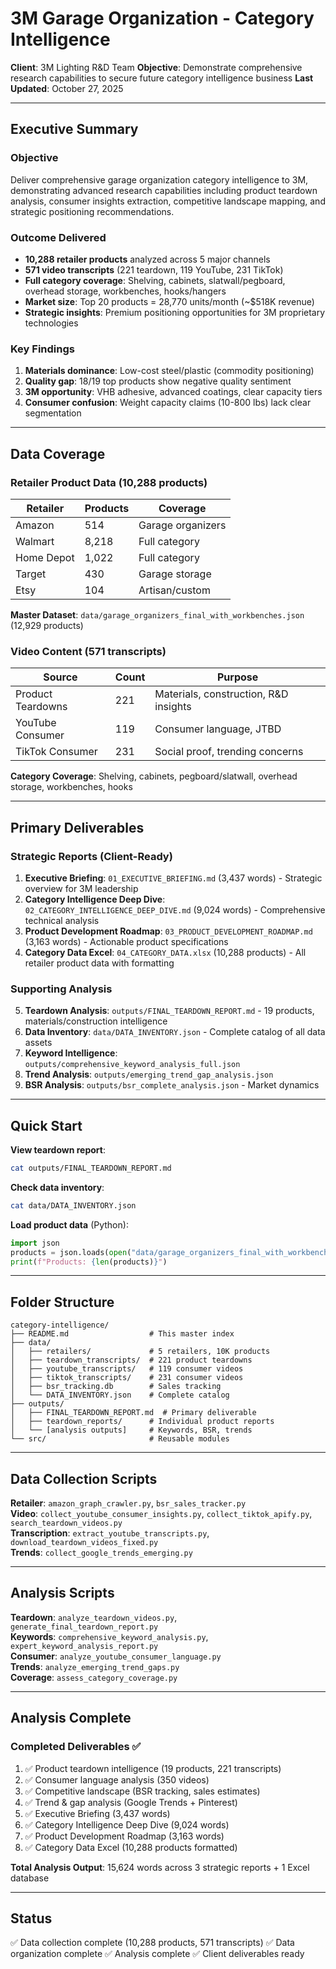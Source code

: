 # 3M Garage Organization - Category Intelligence

**Client**: 3M Lighting R&D Team
**Objective**: Demonstrate comprehensive research capabilities to secure future category intelligence business
**Last Updated**: October 27, 2025

---

## Executive Summary

### Objective
Deliver comprehensive garage organization category intelligence to 3M, demonstrating advanced research capabilities including product teardown analysis, consumer insights extraction, competitive landscape mapping, and strategic positioning recommendations.

### Outcome Delivered
- **10,288 retailer products** analyzed across 5 major channels
- **571 video transcripts** (221 teardown, 119 YouTube, 231 TikTok)
- **Full category coverage**: Shelving, cabinets, slatwall/pegboard, overhead storage, workbenches, hooks/hangers
- **Market size**: Top 20 products = 28,770 units/month (~$518K revenue)
- **Strategic insights**: Premium positioning opportunities for 3M proprietary technologies

### Key Findings
1. **Materials dominance**: Low-cost steel/plastic (commodity positioning)
2. **Quality gap**: 18/19 top products show negative quality sentiment
3. **3M opportunity**: VHB adhesive, advanced coatings, clear capacity tiers
4. **Consumer confusion**: Weight capacity claims (10-800 lbs) lack clear segmentation

---

## Data Coverage

### Retailer Product Data (10,288 products)
| Retailer   | Products | Coverage |
|------------|----------|----------|
| Amazon     | 514      | Garage organizers |
| Walmart    | 8,218    | Full category |
| Home Depot | 1,022    | Full category |
| Target     | 430      | Garage storage |
| Etsy       | 104      | Artisan/custom |

**Master Dataset**: `data/garage_organizers_final_with_workbenches.json` (12,929 products)

### Video Content (571 transcripts)
| Source | Count | Purpose |
|--------|-------|---------|
| Product Teardowns | 221 | Materials, construction, R&D insights |
| YouTube Consumer | 119 | Consumer language, JTBD |
| TikTok Consumer | 231 | Social proof, trending concerns |

**Category Coverage**: Shelving, cabinets, pegboard/slatwall, overhead storage, workbenches, hooks

---

## Primary Deliverables

### Strategic Reports (Client-Ready)
1. **Executive Briefing**: `01_EXECUTIVE_BRIEFING.md` (3,437 words) - Strategic overview for 3M leadership
2. **Category Intelligence Deep Dive**: `02_CATEGORY_INTELLIGENCE_DEEP_DIVE.md` (9,024 words) - Comprehensive technical analysis
3. **Product Development Roadmap**: `03_PRODUCT_DEVELOPMENT_ROADMAP.md` (3,163 words) - Actionable product specifications
4. **Category Data Excel**: `04_CATEGORY_DATA.xlsx` (10,288 products) - All retailer product data with formatting

### Supporting Analysis
5. **Teardown Analysis**: `outputs/FINAL_TEARDOWN_REPORT.md` - 19 products, materials/construction intelligence
6. **Data Inventory**: `data/DATA_INVENTORY.json` - Complete catalog of all data assets
7. **Keyword Intelligence**: `outputs/comprehensive_keyword_analysis_full.json`
8. **Trend Analysis**: `outputs/emerging_trend_gap_analysis.json`
9. **BSR Analysis**: `outputs/bsr_complete_analysis.json` - Market dynamics

---

## Quick Start

**View teardown report**:
```bash
cat outputs/FINAL_TEARDOWN_REPORT.md
```

**Check data inventory**:
```bash
cat data/DATA_INVENTORY.json
```

**Load product data** (Python):
```python
import json
products = json.loads(open("data/garage_organizers_final_with_workbenches.json").read())
print(f"Products: {len(products)}")
```

---

## Folder Structure

```
category-intelligence/
├── README.md                  # This master index
├── data/
│   ├── retailers/             # 5 retailers, 10K products
│   ├── teardown_transcripts/  # 221 product teardowns
│   ├── youtube_transcripts/   # 119 consumer videos
│   ├── tiktok_transcripts/    # 231 consumer videos
│   ├── bsr_tracking.db        # Sales tracking
│   └── DATA_INVENTORY.json    # Complete catalog
├── outputs/
│   ├── FINAL_TEARDOWN_REPORT.md  # Primary deliverable
│   ├── teardown_reports/      # Individual product reports
│   └── [analysis outputs]     # Keywords, BSR, trends
└── src/                       # Reusable modules
```

---

## Data Collection Scripts

**Retailer**: `amazon_graph_crawler.py`, `bsr_sales_tracker.py`  
**Video**: `collect_youtube_consumer_insights.py`, `collect_tiktok_apify.py`, `search_teardown_videos.py`  
**Transcription**: `extract_youtube_transcripts.py`, `download_teardown_videos_fixed.py`  
**Trends**: `collect_google_trends_emerging.py`

---

## Analysis Scripts

**Teardown**: `analyze_teardown_videos.py`, `generate_final_teardown_report.py`  
**Keywords**: `comprehensive_keyword_analysis.py`, `expert_keyword_analysis_report.py`  
**Consumer**: `analyze_youtube_consumer_language.py`  
**Trends**: `analyze_emerging_trend_gaps.py`  
**Coverage**: `assess_category_coverage.py`

---

## Analysis Complete

### Completed Deliverables ✅
1. ✅ Product teardown intelligence (19 products, 221 transcripts)
2. ✅ Consumer language analysis (350 videos)
3. ✅ Competitive landscape (BSR tracking, sales estimates)
4. ✅ Trend & gap analysis (Google Trends + Pinterest)
5. ✅ Executive Briefing (3,437 words)
6. ✅ Category Intelligence Deep Dive (9,024 words)
7. ✅ Product Development Roadmap (3,163 words)
8. ✅ Category Data Excel (10,288 products formatted)

**Total Analysis Output**: 15,624 words across 3 strategic reports + 1 Excel database

---

## Status
✅ Data collection complete (10,288 products, 571 transcripts)
✅ Data organization complete
✅ Analysis complete
✅ Client deliverables ready
